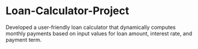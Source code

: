 # Loan-Calculator-Project
 Developed a user-friendly loan calculator that dynamically computes monthly payments based on input values for loan amount, interest rate, and payment term.
